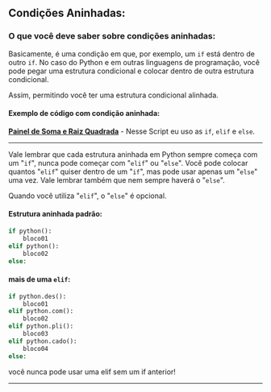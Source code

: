 ## Condições Aninhadas:

### O que você deve saber sobre condições aninhadas:

Basicamente, é uma condição em que, por exemplo, um `if` está dentro de outro `if`. No caso do Python e em outras linguagens de programação, você pode pegar uma estrutura condicional e colocar dentro de outra estrutura condicional.

Assim, permitindo você ter uma estrutura condicional alinhada.

#### Exemplo de código com condição aninhada:

**[Painel de Soma e Raiz Quadrada](./7-%20Condições%20Aninhadas/01painel.py)** - Nesse Script eu uso as `if`, `elif` e `else`.

<hr>

Vale lembrar que cada estrutura aninhada em Python sempre começa com um "`if`", nunca pode começar com "`elif`" ou "`else`". Você pode colocar quantos "`elif`" quiser dentro de um "`if`", mas pode usar apenas um "`else`" uma vez. Vale lembrar também que nem sempre haverá o "`else`".

Quando você utiliza "`elif`", o "`else`" é opcional.

#### Estrutura aninhada padrão:
```python
if python():
    bloco01
elif python():
    bloco02
else:
```
#### mais de uma `elif`:
```python
if python.des():
    bloco01
elif python.com():
    bloco02
elif python.pli():
    bloco03
elif python.cado():
    bloco04
else:
```
você nunca pode usar uma elif sem um if anterior!

<hr>

